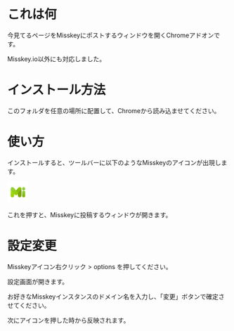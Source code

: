 # これは何 

今見てるページをMisskeyにポストするウィンドウを開くChromeアドオンです。

Misskey.io以外にも対応しました。

# インストール方法

このフォルダを任意の場所に配置して、Chromeから読み込ませてください。

# 使い方

インストールすると、ツールバーに以下のようなMisskeyのアイコンが出現します。

![Misskey Icon](icon_48.png)

これを押すと、Misskeyに投稿するウィンドウが開きます。

# 設定変更

Misskeyアイコン右クリック > options を押してください。

設定画面が開きます。

お好きなMisskeyインスタンスのドメイン名を入力し、「変更」ボタンで確定させてください。

次にアイコンを押した時から反映されます。